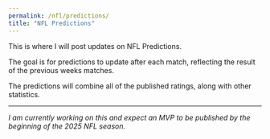 ```yaml
---
permalink: /nfl/predictions/
title: "NFL Predictions"
---
```


This is where I will post updates on NFL Predictions.

The goal is for predictions to update after each match, reflecting the result of the previous weeks matches.

The predictions will combine all of the published ratings, along with other statistics.

---

_I am currently working on this and expect an MVP to be published by the beginning of the 2025 NFL season._

